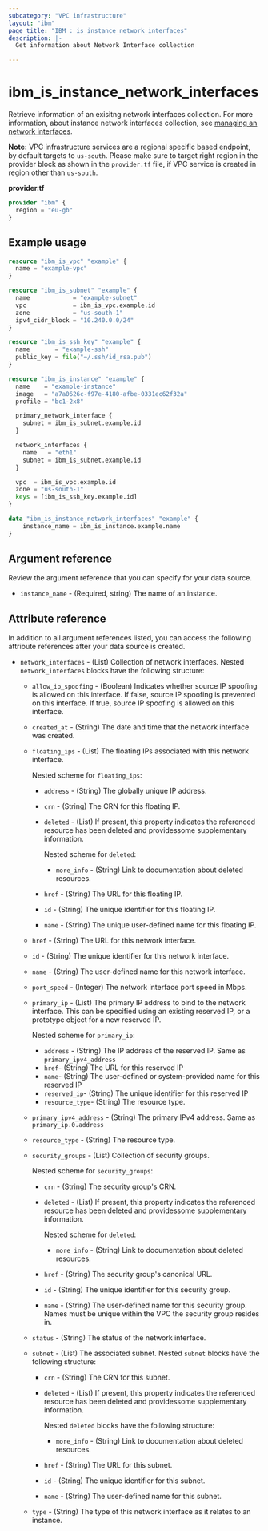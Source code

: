 ```yaml
---
subcategory: "VPC infrastructure"
layout: "ibm"
page_title: "IBM : is_instance_network_interfaces"
description: |-
  Get information about Network Interface collection

---
```


# ibm_is_instance_network_interfaces
Retrieve information of an exisitng network interfaces collection. For more information, about instance network interfaces collection, see [managing an network interfaces](https://cloud.ibm.com/docs/vpc?topic=vpc-using-instance-vnics).

**Note:** 
VPC infrastructure services are a regional specific based endpoint, by default targets to `us-south`. Please make sure to target right region in the provider block as shown in the `provider.tf` file, if VPC service is created in region other than `us-south`.

**provider.tf**

```terraform
provider "ibm" {
  region = "eu-gb"
}
```

## Example usage

```terraform
resource "ibm_is_vpc" "example" {
  name = "example-vpc"
}

resource "ibm_is_subnet" "example" {
  name            = "example-subnet"
  vpc             = ibm_is_vpc.example.id
  zone            = "us-south-1"
  ipv4_cidr_block = "10.240.0.0/24"
}

resource "ibm_is_ssh_key" "example" {
  name       = "example-ssh"
  public_key = file("~/.ssh/id_rsa.pub")
}

resource "ibm_is_instance" "example" {
  name    = "example-instance"
  image   = "a7a0626c-f97e-4180-afbe-0331ec62f32a"
  profile = "bc1-2x8"

  primary_network_interface {
    subnet = ibm_is_subnet.example.id
  }

  network_interfaces {
    name   = "eth1"
    subnet = ibm_is_subnet.example.id
  }

  vpc  = ibm_is_vpc.example.id
  zone = "us-south-1"
  keys = [ibm_is_ssh_key.example.id]
}

data "ibm_is_instance_network_interfaces" "example" {
	instance_name = ibm_is_instance.example.name
}
```

## Argument reference

Review the argument reference that you can specify for your data source.

- `instance_name` - (Required, string) The name of an instance.

## Attribute reference

In addition to all argument references listed, you can access the following attribute references after your data source is created.

- `network_interfaces` - (List) Collection of network interfaces. Nested `network_interfaces` blocks have the following structure:
	- `allow_ip_spoofing` - (Boolean) Indicates whether source IP spoofing is allowed on this interface. If false, source IP spoofing is prevented on this interface. If true, source IP spoofing is allowed on this interface.
	- `created_at` - (String) The date and time that the network interface was created.
	- `floating_ips` - (List) The floating IPs associated with this network interface. 
	
	  Nested scheme for `floating_ips`:
	  - `address` - (String) The globally unique IP address.
	  - `crn` - (String) The CRN for this floating IP.
	  - `deleted` - (List) If present, this property indicates the referenced resource has been deleted and providessome supplementary information. 
	     
		 Nested scheme for `deleted`:
		- `more_info` - (String) Link to documentation about deleted resources.
	  - `href` - (String) The URL for this floating IP.
	  - `id` - (String) The unique identifier for this floating IP.
	  - `name` - (String) The unique user-defined name for this floating IP.
	- `href` - (String) The URL for this network interface.
	- `id` - (String) The unique identifier for this network interface.
	- `name` - (String) The user-defined name for this network interface.
	- `port_speed` - (Integer) The network interface port speed in Mbps.
	- `primary_ip` - (List) The primary IP address to bind to the network interface. This can be specified using an existing reserved IP, or a prototype object for a new reserved IP.

		Nested scheme for `primary_ip`:
		- `address` - (String) The IP address of the reserved IP. Same as `primary_ipv4_address`
		- `href`- (String) The URL for this reserved IP
		- `name`- (String) The user-defined or system-provided name for this reserved IP
		- `reserved_ip`- (String) The unique identifier for this reserved IP
		- `resource_type`- (String) The resource type.
	- `primary_ipv4_address` - (String) The primary IPv4 address. Same as `primary_ip.0.address`
	- `resource_type` - (String) The resource type.
	- `security_groups` - (List) Collection of security groups. 
	
	  Nested scheme for `security_groups`:
	  - `crn` - (String) The security group's CRN.
	  - `deleted` - (List) If present, this property indicates the referenced resource has been deleted and providessome supplementary information. 
	  
	    Nested scheme for `deleted`:
		 - `more_info` - (String) Link to documentation about deleted resources.
	  - `href` - (String) The security group's canonical URL.
	  - `id` - (String) The unique identifier for this security group.
	  - `name` - (String) The user-defined name for this security group. Names must be unique within the VPC the security group resides in.
	- `status` - (String) The status of the network interface.
	- `subnet` - (List) The associated subnet. Nested `subnet` blocks have the following structure:
		- `crn` - (String) The CRN for this subnet.
		- `deleted` - (List) If present, this property indicates the referenced resource has been deleted and providessome supplementary information. 
		
		  Nested `deleted` blocks have the following structure:
			- `more_info` - (String) Link to documentation about deleted resources.
		- `href` - (String) The URL for this subnet.
		- `id` - (String) The unique identifier for this subnet.
		- `name` - (String) The user-defined name for this subnet.
	- `type` - (String) The type of this network interface as it relates to an instance.

